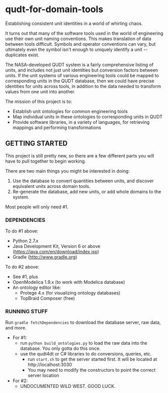 qudt-for-domain-tools
=====================

Establishing consistent unit identities in a world of whirling chaos.

It turns out that many of the software tools used in the world of engineering 
use their own unit naming conventions. This makes translation of data between 
tools difficult. Symbols and operator conventions can vary, but ultimately even
the symbol isn't enough to uniquely identify a unit -- duplicates exist.

The NASA-developed QUDT system is a fairly comprehensive listing of units, and
includes not just unit identities but conversion factors between units. If the
unit systems of various engineering tools could be mapped to corresponding units
in the QUDT database, then we could have precise identities for units across
tools, in addition to the data needed to transform values from one unit into
another.

The mission of this project is to:
- Establish unit ontologies for common engineering tools
- Map individual units in these ontologies to corresponding units in QUDT
- Provide software libraries, in a variety of languages, for retrieving mappings
  and performing transformations



GETTING STARTED
---------------
This project is still pretty new, so there are a few different parts you will have to pull together to begin working.

There are two main things you might be interested in doing:
1. Use the database to convert quantities between units, and discover equivalent units across domain tools.
2. Re-generate the database, add new units, or add whole domains to the system.

Most people will only need #1.

### DEPENDENCIES
To do #1 above:
- Python 2.7.x
- Java Development Kit, Version 6 or above (https://java.com/en/download/index.jsp)
- Gradle (http://www.gradle.org)

To do #2 above:
- See #1, plus
- OpenModelica 1.9.x (to work with Modelica database)
- An ontology editor like:
	- Protege 4.x (for visualizing ontology databases)
	- TopBraid Composer (free)

### RUNNING STUFF
Run `gradle fetchDependencies` to download the database server, raw data, and more.

- For #1:
	- run `python build_ontologies.py` to load the raw data into the database. You only gotta do this once.
	- use the qudt4dt or C# libraries to do conversions, queries, etc.
		- run `start.sh` to get the server started first. It will be located at http://localhost:3030
		- You may need to modify the constructors to point the correct server location
- For #2:
	- UNDOCUMENTED WILD WEST. GOOD LUCK.
